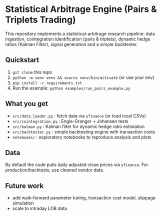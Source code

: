 # Statistical Arbitrage Engine (Pairs & Triplets Trading)

This repository implements a statistical-arbitrage research pipeline: data ingestion, cointegration identification (pairs & triplets), dynamic hedge ratios (Kalman Filter), signal generation and a simple backtester.


## Quickstart
1. `git clone` this repo
2. `python -m venv venv && source venv/bin/activate` (or use your env)
3. `pip install -r requirements.txt`
4. Run the example: `python examples/run_pairs_example.py`


## What you get
- `src/data_loader.py` : fetch data via `yfinance` (or load local CSVs)
- `src/cointegration.py` : Engle-Granger + Johansen tests
- `src/kalman.py` : Kalman filter for dynamic hedge ratio estimation
- `src/backtester.py` : simple backtesting engine with transaction costs
- `notebooks/` : exploratory notebooks to reproduce analysis and plots


## Data
By default the code pulls daily adjusted close prices via `yfinance`. For production/backtests, use cleaned vendor data.


## Future work
- add walk-forward parameter tuning, transaction cost model, slippage simulation
- scale to intraday LOB data
